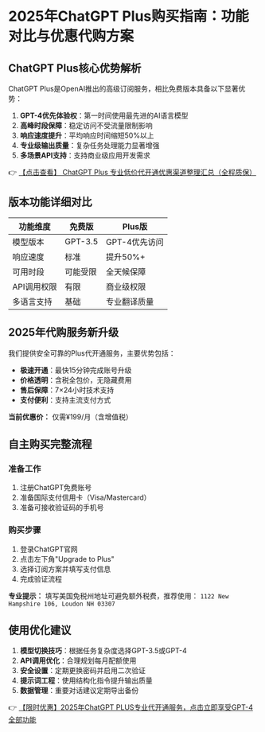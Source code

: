 # 2025年ChatGPT Plus购买指南：功能对比与优惠代购方案

## ChatGPT Plus核心优势解析

ChatGPT Plus是OpenAI推出的高级订阅服务，相比免费版本具备以下显著优势：

1. **GPT-4优先体验权**：第一时间使用最先进的AI语言模型
2. **高峰时段保障**：稳定访问不受流量限制影响
3. **响应速度提升**：平均响应时间缩短50%以上
4. **专业级输出质量**：复杂任务处理能力显著增强
5. **多场景API支持**：支持商业级应用开发需求

👉 [【点击查看】 ChatGPT Plus 专业低价代开通优惠渠道整理汇总（全程质保）](https://bit.ly/DaiKai)

## 版本功能详细对比

| 功能维度        | 免费版          | Plus版           |
|----------------|----------------|-----------------|
| 模型版本        | GPT-3.5        | GPT-4优先访问    |
| 响应速度        | 标准           | 提升50%+         |
| 可用时段        | 可能受限       | 全天候保障       |
| API调用权限     | 有限           | 商业级权限       |
| 多语言支持      | 基础           | 专业翻译质量     |

## 2025年代购服务新升级

我们提供安全可靠的Plus代开通服务，主要优势包括：

- **极速开通**：最快15分钟完成账号升级
- **价格透明**：含税全包价，无隐藏费用
- **售后保障**：7×24小时技术支持
- **支付便利**：支持主流支付方式

**当前优惠价：** 仅需¥199/月（含增值税）

## 自主购买完整流程

### 准备工作
1. 注册ChatGPT免费账号
2. 准备国际支付信用卡（Visa/Mastercard）
3. 准备可接收验证码的手机号

### 购买步骤
1. 登录ChatGPT官网
2. 点击左下角"Upgrade to Plus"
3. 选择订阅方案并填写支付信息
4. 完成验证流程

**专业提示：** 填写美国免税州地址可避免额外税费，推荐使用：
`1122 New Hampshire 106, Loudon NH 03307`

## 使用优化建议

1. **模型切换技巧**：根据任务复杂度选择GPT-3.5或GPT-4
2. **API调用优化**：合理规划每月配额使用
3. **安全设置**：定期更换密码并启用二次验证
4. **提示词工程**：使用结构化指令提升输出质量
5. **数据管理**：重要对话建议定期导出备份

👉 [【限时优惠】2025年ChatGPT PLUS专业代开通服务，点击立即享受GPT-4全部功能](https://bit.ly/DaiKai)